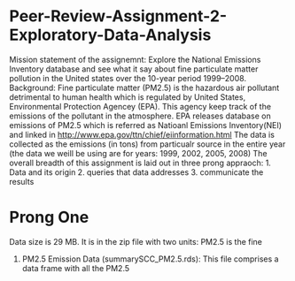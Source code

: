 # Peer-Review-Assignment-2-Exploratory-Data-Analysis
Mission statement of the assignemnt: Explore the National Emissions Inventory database and see what it say about fine particulate matter pollution in the United states over the 10-year period 1999–2008. 
Background: Fine particulate matter (PM2.5) is the hazardous air pollutant detrimental to human health which is regulated by United States, Environmental Protection Agencey (EPA). This agency keep track of the emissions of the pollutant in the atmosphere. EPA releases database on emissions of PM2.5 which is referred as Natioanl Emissions Inventory(NEI) and linked in http://www.epa.gov/ttn/chief/eiinformation.html
The data is collected as the emissions (in tons) from particualr source in the entire year (the data we weill be using are for years: 1999, 2002, 2005, 2008) 
The overall breadth of this assignment is laid out in three prong appraoch: 1. Data and its origin 2. queries that data addresses 3. communicate the results
# Prong One
Data size is 29 MB. It is in the zip file with two units:
PM2.5 is the fine 
1. PM2.5 Emission Data (summarySCC_PM2.5.rds): This file comprises a data frame with all the PM2.5
